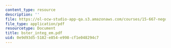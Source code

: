 ```yaml
---
content_type: resource
description: ''
file: https://ol-ocw-studio-app-qa.s3.amazonaws.com/courses/15-667-negotiation-and-conflict-management-spring-2001/0e9d93d55182e854e998cf1e048294c7_bster_integ_em.pdf
file_type: application/pdf
resourcetype: Document
title: bster_integ_em.pdf
uid: 0e9d93d5-5182-e854-e998-cf1e048294c7
---
```

